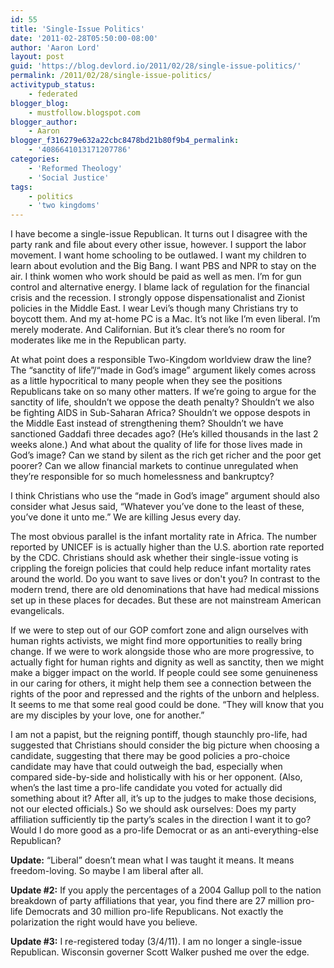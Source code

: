 ```yaml
---
id: 55
title: 'Single-Issue Politics'
date: '2011-02-28T05:50:00-08:00'
author: 'Aaron Lord'
layout: post
guid: 'https://blog.devlord.io/2011/02/28/single-issue-politics/'
permalink: /2011/02/28/single-issue-politics/
activitypub_status:
    - federated
blogger_blog:
    - mustfollow.blogspot.com
blogger_author:
    - Aaron
blogger_f316279e632a22cbc8478bd21b80f9b4_permalink:
    - '4086641013171207786'
categories:
    - 'Reformed Theology'
    - 'Social Justice'
tags:
    - politics
    - 'two kingdoms'
---
```


I have become a single-issue Republican. It turns out I disagree with the party rank and file about every other issue, however. I support the labor movement. I want home schooling to be outlawed. I want my children to learn about evolution and the Big Bang. I want PBS and NPR to stay on the air. I think women who work should be paid as well as men. I’m for gun control and alternative energy. I blame lack of regulation for the financial crisis and the recession. I strongly oppose dispensationalist and Zionist policies in the Middle East. I wear Levi’s though many Christians try to boycott them. And my at-home PC is a Mac. It’s not like I’m even liberal. I’m merely moderate. And Californian. But it’s clear there’s no room for moderates like me in the Republican party.

At what point does a responsible Two-Kingdom worldview draw the line? The “sanctity of life”/“made in God’s image” argument likely comes across as a little hypocritical to many people when they see the positions Republicans take on so many other matters. If we’re going to argue for the sanctity of life, shouldn’t we oppose the death penalty? Shouldn’t we also be fighting AIDS in Sub-Saharan Africa? Shouldn’t we oppose despots in the Middle East instead of strengthening them? Shouldn’t we have sanctioned Gaddafi three decades ago? (He’s killed thousands in the last 2 weeks alone.) And what about the quality of life for those lives made in God’s image? Can we stand by silent as the rich get richer and the poor get poorer? Can we allow financial markets to continue unregulated when they’re responsible for so much homelessness and bankruptcy?

I think Christians who use the “made in God’s image” argument should also consider what Jesus said, “Whatever you’ve done to the least of these, you’ve done it unto me.” We are killing Jesus every day.

The most obvious parallel is the infant mortality rate in Africa. The number reported by UNICEF is is actually higher than the U.S. abortion rate reported by the CDC. Christians should ask whether their single-issue voting is crippling the foreign policies that could help reduce infant mortality rates around the world. Do you want to save lives or don't you? In contrast to the modern trend, there are old denominations that have had medical missions set up in these places for decades. But these are not mainstream American evangelicals.

If we were to step out of our GOP comfort zone and align ourselves with human rights activists, we might find more opportunities to really bring change. If we were to work alongside those who are more progressive, to actually fight for human rights and dignity as well as sanctity, then we might make a bigger impact on the world. If people could see some genuineness in our caring for others, it might help them see a connection between the rights of the poor and repressed and the rights of the unborn and helpless. It seems to me that some real good could be done. “They will know that you are my disciples by your love, one for another.”

I am not a papist, but the reigning pontiff, though staunchly pro-life, had suggested that Christians should consider the big picture when choosing a candidate, suggesting that there may be good policies a pro-choice candidate may have that could outweigh the bad, especially when compared side-by-side and holistically with his or her opponent. (Also, when’s the last time a pro-life candidate you voted for actually did something about it? After all, it’s up to the judges to make those decisions, not our elected officials.) So we should ask ourselves: Does my party affiliation sufficiently tip the party’s scales in the direction I want it to go? Would I do more good as a pro-life Democrat or as an anti-everything-else Republican?

<strong>Update:</strong> “Liberal” doesn’t mean what I was taught it means. It means freedom-loving. So maybe I am liberal after all.

<strong>Update #2:</strong> If you apply the percentages of a 2004 Gallup poll to the nation breakdown of party affiliations that year, you find there are 27 million pro-life Democrats and 30 million pro-life Republicans. Not exactly the polarization the right would have you believe.

<strong>Update #3:</strong> I re-registered today (3/4/11). I am no longer a single-issue Republican. Wisconsin governer Scott Walker pushed me over the edge.
<div class="blogger-post-footer"><img alt="" width="1" height="1" /></div>